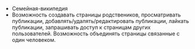 - Семейная-википедия
- Возможность создавать страницы родствеников, просматривать публикации, добавлять/удалять/редактировать публикации, лайкать публикации, запрашивать доступ к страницам других пользователей. Возможность объединять страницы связанные с один человеком.
